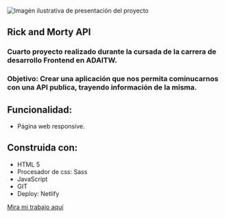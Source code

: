 ![Imagén ilustrativa de presentación del proyecto](rick-y-morty-png.png)

## Rick and Morty API

### Cuarto proyecto realizado durante la cursada de la carrera de desarrollo Frontend en ADAITW. 
### Objetivo: Crear una aplicación que nos permita cominucarnos con una API publica, trayendo información de la misma.


## Funcionalidad:

- Página web responsive.

## Construida con:
- HTML 5
- Procesador de css: Sass
- JavaScript
- GIT
- Deploy: Netlify

[Mira mi trabajo aquí](https://rick-and-morty-finder.netlify.app/)
